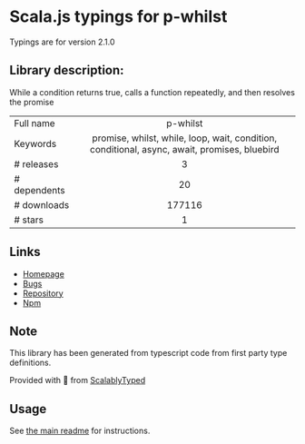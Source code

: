 
# Scala.js typings for p-whilst

Typings are for version 2.1.0

## Library description:
While a condition returns true, calls a function repeatedly, and then resolves the promise

|                    |                 |
| ------------------ | :-------------: |
| Full name          | p-whilst |
| Keywords           | promise, whilst, while, loop, wait, condition, conditional, async, await, promises, bluebird |
| # releases         | 3 |
| # dependents       | 20 |
| # downloads        | 177116 |
| # stars            | 1 |

## Links
- [Homepage](https://github.com/sindresorhus/p-whilst#readme)
- [Bugs](https://github.com/sindresorhus/p-whilst/issues)
- [Repository](https://github.com/sindresorhus/p-whilst)
- [Npm](https://www.npmjs.com/package/p-whilst)
    


## Note
This library has been generated from typescript code from first party type definitions.

Provided with :purple_heart: from [ScalablyTyped](https://github.com/oyvindberg/ScalablyTyped)

## Usage
See [the main readme](../../readme.md) for instructions.


